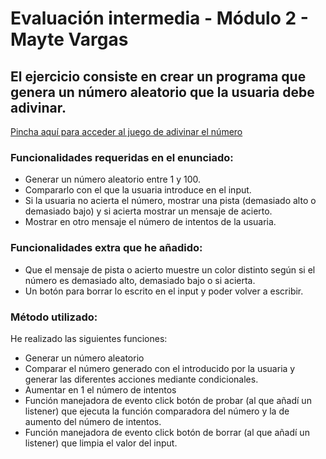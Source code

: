 
# Evaluación intermedia - Módulo 2 - Mayte Vargas

## El ejercicio consiste en crear un programa que genera un número aleatorio que la usuaria debe adivinar.

[Pincha aquí para acceder al juego de adivinar el número](http://beta.adalab.es/modulo-2-evaluacion-intermedia-MayVargasF/)

### Funcionalidades requeridas en el enunciado:

- Generar un número aleatorio entre 1 y 100.
- Compararlo con el que la usuaria introduce en el input.
- Si la usuaria no acierta el número, mostrar una pista (demasiado alto o demasiado bajo) y si acierta mostrar un mensaje de acierto.
- Mostrar en otro mensaje el número de intentos de la usuaria.


### Funcionalidades extra que he añadido:

- Que el mensaje de pista o acierto muestre un color distinto según si el número es demasiado alto, demasiado bajo o si acierta.
- Un botón para borrar lo escrito en el input y poder volver a escribir.

### Método utilizado:

He realizado las siguientes funciones:

- Generar un número aleatorio
- Comparar el número generado con el introducido por la usuaria y generar las diferentes acciones mediante condicionales.
- Aumentar en 1 el número de intentos
- Función manejadora de evento click botón de probar (al que añadí un listener) que ejecuta la función comparadora del número y la de aumento del número de intentos.
- Función manejadora de evento click botón de borrar (al que añadí un listener) que limpia el valor del input.

